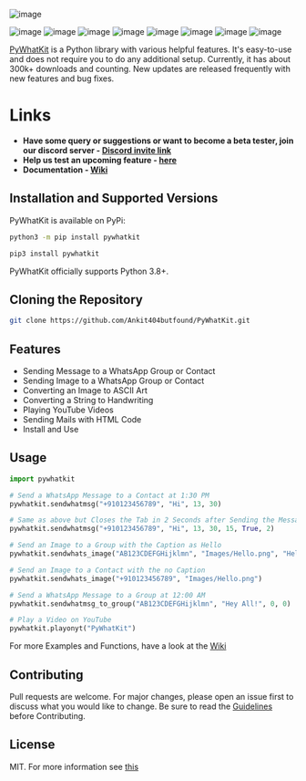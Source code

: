 ![image](https://media.discordapp.net/attachments/842794167134453820/882227960613048350/unknown.png?width=1440&height=420)

![image](https://flat.badgen.net/github/stars/Ankit404butfound/Pywhatkit)
![image](https://flat.badgen.net/github/forks/Ankit404butfound/Pywhatkit)
![image](https://flat.badgen.net/github/open-issues/Ankit404butfound/Pywhatkit)
![image](https://flat.badgen.net/github/open-prs/Ankit404butfound/Pywhatkit)
![image](https://flat.badgen.net/github/commits/Ankit404butfound/Pywhatkit)
![image](https://flat.badgen.net/github/license/Ankit404butfound/Pywhatkit)
![image](https://flat.badgen.net/github/contributors/Ankit404butfound/Pywhatkit)
![image](https://flat.badgen.net/github/release/Ankit404butfound/Pywhatkit)
<!-- ![logo](https://github.com/Ankit404butfound/PyWhatKit/raw/master/Images/logo.png?raw=true) -->

[PyWhatKit](https://pypi.org/project/pywhatkit/) is a Python library with various helpful features. It's easy-to-use and does not require you to do any additional setup. Currently, it has about 300k+ downloads and counting. New updates are released frequently with new features and bug fixes.

# Links

- **Have some query or suggestions or want to become a beta tester, join our discord server - [Discord invite link](https://discord.gg/62Yf5mushu)**
- **Help us test an upcoming feature - [here](https://pywhatkit.herokuapp.com/remote-kit)**
- **Documentation - [Wiki](https://github.com/Ankit404butfound/PyWhatKit/wiki)**

## Installation and Supported Versions

PyWhatKit is available on PyPi:

```bash
python3 -m pip install pywhatkit
```

```bash
pip3 install pywhatkit
```

PyWhatKit officially supports Python 3.8+.

## Cloning the Repository

```bash
git clone https://github.com/Ankit404butfound/PyWhatKit.git
```

## Features

- Sending Message to a WhatsApp Group or Contact
- Sending Image to a WhatsApp Group or Contact
- Converting an Image to ASCII Art
- Converting a String to Handwriting
- Playing YouTube Videos
- Sending Mails with HTML Code
- Install and Use

## Usage

```py
import pywhatkit

# Send a WhatsApp Message to a Contact at 1:30 PM
pywhatkit.sendwhatmsg("+910123456789", "Hi", 13, 30)

# Same as above but Closes the Tab in 2 Seconds after Sending the Message
pywhatkit.sendwhatmsg("+910123456789", "Hi", 13, 30, 15, True, 2)

# Send an Image to a Group with the Caption as Hello
pywhatkit.sendwhats_image("AB123CDEFGHijklmn", "Images/Hello.png", "Hello")

# Send an Image to a Contact with the no Caption
pywhatkit.sendwhats_image("+910123456789", "Images/Hello.png")

# Send a WhatsApp Message to a Group at 12:00 AM
pywhatkit.sendwhatmsg_to_group("AB123CDEFGHijklmn", "Hey All!", 0, 0)

# Play a Video on YouTube
pywhatkit.playonyt("PyWhatKit")
```

For more Examples and Functions, have a look at the [Wiki](https://github.com/Ankit404butfound/PyWhatKit/wiki)

## Contributing

Pull requests are welcome. For major changes, please open an issue first to discuss what you would like to change.
Be sure to read the [Guidelines](https://github.com/Ankit404butfound/PyWhatKit/blob/master/CONTRIBUTING.md) before Contributing.

## License

MIT.
For more information see [this](https://github.com/Ankit404butfound/PyWhatKit/blob/master/LICENSE)
